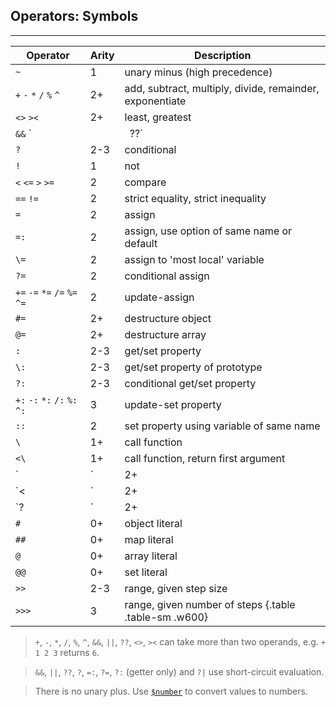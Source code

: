 ## Operators: Symbols

---

| Operator | Arity | Description |
| ---------|----------|----------|
| `~` | 1 | unary minus (high precedence) |
| `+` `-` `*` `/` `%` `^` | 2+ | add, subtract, multiply, divide, remainder, exponentiate |
| `<>` `><`  | 2+ | least, greatest |
| `&&` `||` `??` | 2+ | and, or, nullish coalescing (only `null`, `undefined` 'falsy') |
| `?` | 2-3 | conditional |
| `!` | 1 | not |
| `<` `<=` `>` `>=` | 2 | compare |
| `==` `!=` | 2 | strict equality, strict inequality |
| `=`  | 2  | assign |
| `=:` | 2  | assign, use option of same name or default |
| `\=` | 2  | assign to 'most local' variable |
| `?=` | 2  | conditional assign |
| `+=` `-=` `*=` `/=` `%=` `^=` | 2 | update-assign |
| `#=` | 2+ | destructure object |
| `@=` | 2+ | destructure array |
| `:`  | 2-3 | get/set property |
| `\:` | 2-3 | get/set property of prototype |
| `?:` | 2-3 | conditional get/set property |
| `+:` `-:` `*:` `/:` `%:` `^:` | 3 | update-set property |
| `::` | 2 | set property using variable of same name |
| `\`  | 1+ | call function |
| `<\` | 1+ | call function, return first argument |
| `|`  | 2+ | call method |
| `<|` | 2+ | call method, return calling object |
| `?|` | 2+ | conditional call method |
| `#`  | 0+ | object literal |
| `##` | 0+ | map literal |
| `@`  | 0+ | array literal |
| `@@` | 0+ | set literal |
| `>>` | 2-3| range, given step size |
| `>>>`| 3  | range, given number of steps {.table .table-sm .w600} |

> `+`, `-`, `*`, `/`, `%`, `^`, `&&`, `||`, `??`, `<>`, `><` can take more than two operands, e.g. `+ 1 2 3` returns `6`. 

> `&&`, `||`, `??`, `?`, `=:`, `?=`, `?:` (getter only) and `?|` use short-circuit evaluation.

> There is no unary plus. Use [`$number`](?Elementwise) to convert values to numbers.